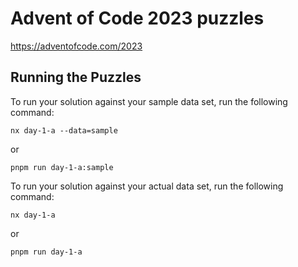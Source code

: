 # Advent of Code 2023 puzzles

https://adventofcode.com/2023

## Running the Puzzles

To run your solution against your sample data set, run the following command:

```terminal
nx day-1-a --data=sample
```

or

```terminal
pnpm run day-1-a:sample
```

To run your solution against your actual data set, run the following command:

```terminal
nx day-1-a
```

or

```terminal
pnpm run day-1-a
```
